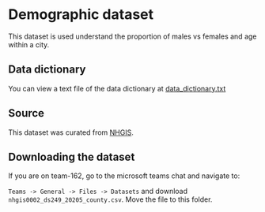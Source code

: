 # Demographic dataset

This dataset is used understand the proportion of males vs females and age within a
city.

## Data dictionary

You can view a text file of the data dictionary at
[data_dictionary.txt](nhgis0002_ds249_20205_county_codebook.txt)

## Source

This dataset was curated from [NHGIS](https://www.nhgis.org/).

## Downloading the dataset

If you are on team-162, go to the microsoft teams chat and navigate to: 

`Teams -> General -> Files -> Datasets` and download `nhgis0002_ds249_20205_county.csv`.
Move the file to this folder.
